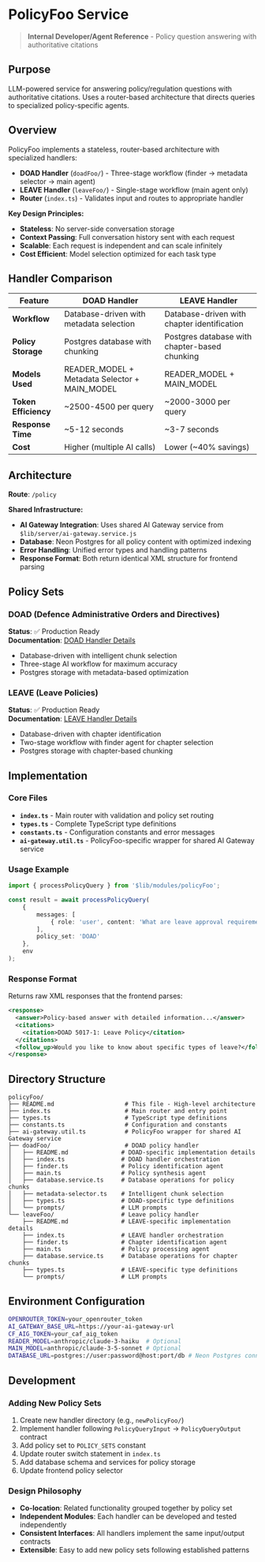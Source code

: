 # PolicyFoo Service

> **Internal Developer/Agent Reference** - Policy question answering with authoritative citations

## Purpose

LLM-powered service for answering policy/regulation questions with authoritative citations. Uses a router-based architecture that directs queries to specialized policy-specific agents.

## Overview

PolicyFoo implements a stateless, router-based architecture with specialized handlers:

- **DOAD Handler** (`doadFoo/`) - Three-stage workflow (finder → metadata selector → main agent)
- **LEAVE Handler** (`leaveFoo/`) - Single-stage workflow (main agent only)
- **Router** (`index.ts`) - Validates input and routes to appropriate handler

**Key Design Principles:**

- **Stateless**: No server-side conversation storage
- **Context Passing**: Full conversation history sent with each request
- **Scalable**: Each request is independent and can scale infinitely
- **Cost Efficient**: Model selection optimized for each task type

## Handler Comparison

| Feature              | DOAD Handler                                  | LEAVE Handler                                 |
| -------------------- | --------------------------------------------- | --------------------------------------------- |
| **Workflow**         | Database-driven with metadata selection       | Database-driven with chapter identification   |
| **Policy Storage**   | Postgres database with chunking               | Postgres database with chapter-based chunking |
| **Models Used**      | READER_MODEL + Metadata Selector + MAIN_MODEL | READER_MODEL + MAIN_MODEL                     |
| **Token Efficiency** | ~2500-4500 per query                          | ~2000-3000 per query                          |
| **Response Time**    | ~5-12 seconds                                 | ~3-7 seconds                                  |
| **Cost**             | Higher (multiple AI calls)                    | Lower (~40% savings)                          |

## Architecture

**Route**: `/policy`

**Shared Infrastructure:**

- **AI Gateway Integration**: Uses shared AI Gateway service from `$lib/server/ai-gateway.service.js`
- **Database**: Neon Postgres for all policy content with optimized indexing
- **Error Handling**: Unified error types and handling patterns
- **Response Format**: Both return identical XML structure for frontend parsing

## Policy Sets

### DOAD (Defence Administrative Orders and Directives)

**Status**: ✅ Production Ready  
**Documentation**: [DOAD Handler Details](./doadFoo/README.md)

- Database-driven with intelligent chunk selection
- Three-stage AI workflow for maximum accuracy
- Postgres storage with metadata-based optimization

### LEAVE (Leave Policies)

**Status**: ✅ Production Ready  
**Documentation**: [LEAVE Handler Details](./leaveFoo/README.md)

- Database-driven with chapter identification
- Two-stage workflow with finder agent for chapter selection
- Postgres storage with chapter-based chunking

## Implementation

### Core Files

- **`index.ts`** - Main router with validation and policy set routing
- **`types.ts`** - Complete TypeScript type definitions
- **`constants.ts`** - Configuration constants and error messages
- **`ai-gateway.util.ts`** - PolicyFoo-specific wrapper for shared AI Gateway service

### Usage Example

```typescript
import { processPolicyQuery } from '$lib/modules/policyFoo';

const result = await processPolicyQuery(
	{
		messages: [
			{ role: 'user', content: 'What are leave approval requirements?', timestamp: Date.now() }
		],
		policy_set: 'DOAD'
	},
	env
);
```

### Response Format

Returns raw XML responses that the frontend parses:

```xml
<response>
  <answer>Policy-based answer with detailed information...</answer>
  <citations>
    <citation>DOAD 5017-1: Leave Policy</citation>
  </citations>
  <follow_up>Would you like to know about specific types of leave?</follow_up>
</response>
```

## Directory Structure

```
policyFoo/
├── README.md                    # This file - High-level architecture
├── index.ts                     # Main router and entry point
├── types.ts                     # TypeScript type definitions
├── constants.ts                 # Configuration and constants
├── ai-gateway.util.ts           # PolicyFoo wrapper for shared AI Gateway service
├── doadFoo/                     # DOAD policy handler
│   ├── README.md               # DOAD-specific implementation details
│   ├── index.ts                # DOAD handler orchestration
│   ├── finder.ts               # Policy identification agent
│   ├── main.ts                 # Policy synthesis agent
│   ├── database.service.ts     # Database operations for policy chunks
│   ├── metadata-selector.ts    # Intelligent chunk selection
│   ├── types.ts                # DOAD-specific type definitions
│   └── prompts/                # LLM prompts
└── leaveFoo/                   # Leave policy handler
    ├── README.md               # LEAVE-specific implementation details
    ├── index.ts                # LEAVE handler orchestration
    ├── finder.ts               # Chapter identification agent
    ├── main.ts                 # Policy processing agent
    ├── database.service.ts     # Database operations for chapter chunks
    ├── types.ts                # LEAVE-specific type definitions
    └── prompts/                # LLM prompts
```

## Environment Configuration

```bash
OPENROUTER_TOKEN=your_openrouter_token
AI_GATEWAY_BASE_URL=https://your-ai-gateway-url
CF_AIG_TOKEN=your_caf_aig_token
READER_MODEL=anthropic/claude-3-haiku  # Optional
MAIN_MODEL=anthropic/claude-3-5-sonnet # Optional
DATABASE_URL=postgres://user:password@host:port/db # Neon Postgres connection
```

## Development

### Adding New Policy Sets

1. Create new handler directory (e.g., `newPolicyFoo/`)
2. Implement handler following `PolicyQueryInput` → `PolicyQueryOutput` contract
3. Add policy set to `POLICY_SETS` constant
4. Update router switch statement in `index.ts`
5. Add database schema and services for policy storage
6. Update frontend policy selector

### Design Philosophy

- **Co-location**: Related functionality grouped together by policy set
- **Independent Modules**: Each handler can be developed and tested independently
- **Consistent Interfaces**: All handlers implement the same input/output contracts
- **Extensible**: Easy to add new policy sets following established patterns
